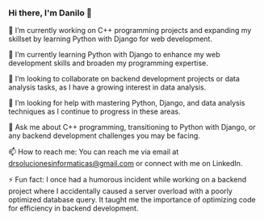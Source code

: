 ### Hi there, I'm Danilo 👋


🔭 I’m currently working on C++ programming projects and expanding my skillset by learning Python with Django for web development.

🌱 I’m currently learning Python with Django to enhance my web development skills and broaden my programming expertise.

👯 I’m looking to collaborate on backend development projects or data analysis tasks, as I have a growing interest in data analysis.

🤔 I’m looking for help with mastering Python, Django, and data analysis techniques as I continue to progress in these areas.

💬 Ask me about C++ programming, transitioning to Python with Django, or any backend development challenges you may be facing.

📫 How to reach me: You can reach me via email at drsolucionesinformaticas@gmail.com or connect with me on LinkedIn.

⚡ Fun fact: I once had a humorous incident while working on a backend project where I accidentally caused a server overload with a poorly optimized database query. It taught me the importance of optimizing code for efficiency in backend development.
